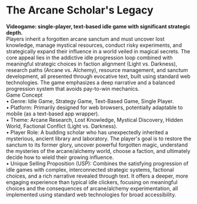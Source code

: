 # The Arcane Scholar's Legacy
**Videogame: single-player, text-based idle game with significant strategic depth.**\
Players inherit a forgotten arcane sanctum and must uncover lost knowledge, manage mystical resources, conduct risky experiments, and strategically expand their influence in a world veiled in magical secrets. The core appeal lies in the addictive idle progression loop combined with meaningful strategic choices in faction alignment (Light vs. Darkness), research paths (Arcane vs. Alchemy), resource management, and sanctum development, all presented through evocative text, built using standard web technologies. The game emphasizes a deep narrative and a balanced progression system that avoids pay-to-win mechanics.\
Game Concept\
    • Genre: Idle Game, Strategy Game, Text-Based Game, Single Player.\
    • Platform: Primarily designed for web browsers, potentially adaptable to mobile (as a text-based app wrapper).\
    • Theme: Arcane Research, Lost Knowledge, Mystical Discovery, Hidden World, Factional Conflict (Light vs. Darkness).\
    • Player Role: A budding scholar who has unexpectedly inherited a mysterious, ancient library and laboratory. The player's goal is to restore the sanctum to its former glory, uncover powerful forgotten magic, understand the mysteries of the arcane/alchemy world, choose a faction, and ultimately decide how to wield their growing influence.\
    • Unique Selling Proposition (USP): Combines the satisfying progression of idle games with complex, interconnected strategic systems, factional choices, and a rich narrative revealed through text. It offers a deeper, more engaging experience than typical idle clickers, focusing on meaningful choices and the consequences of arcane/alchemy experimentation, all implemented using standard web technologies for broad accessibility.


